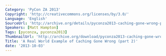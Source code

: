```yaml
---
Category: 'PyCon ZA 2013'
Copyright: 'http://creativecommons.org/licenses/by/3.0/'
Language: 'English'
SourceUrl: 'http://archive.org/details/pyconza2013-caching-gone-wrong-pt2'
Speakers: [Matt Hampton]
Tags: [pyconza, pyconza2013]
ThumbnailUrl: 'http://archive.org/download/pyconza2013-caching-gone-wrong-pt2/pyconza2013-caching-gone-wrong-pt2.thumbs/pyconza2013-caching-gone-wrong-pt2_001290.jpg'
Title: 'A Real World Example of Caching Gone Wrong (part 2)'
date: '2013-10-03'
---
```


